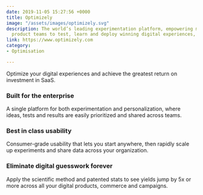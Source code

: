 ```yaml
---
date: 2019-11-05 15:27:56 +0000
title: Optimizely
image: "/assets/images/optimizely.svg"
description: The world’s leading experimentation platform, empowering marketing and
  product teams to test, learn and deploy winning digital experiences, every time.
link: https://www.optimizely.com
category:
- Optimisation

---
```

Optimize your digital experiences and achieve the greatest return on investment in SaaS.

### Built for the enterprise

A single platform for both experimentation and personalization, where ideas, tests and results are easily prioritized and shared across teams.

### Best in class usability

Consumer-grade usability that lets you start anywhere, then rapidly scale up experiments and share data across your organization.

### Eliminate digital guesswork forever

Apply the scientific method and patented stats to see yields jump by 5x or more across all your digital products, commerce and campaigns.